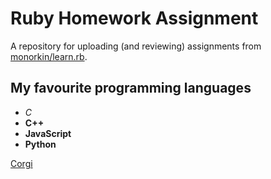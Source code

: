 # Ruby Homework Assignment

A repository for uploading (and reviewing) assignments from [monorkin/learn.rb](https://github.com/monorkin/learn.rb).

## My favourite programming languages

- *C*
- **C++**
- **JavaScript**
- **Python** 

[Corgi](https://images.wagwalkingweb.com/media/breed/pembroke-welsh-corgi/appearance/pembroke-welsh-corgi.png)
